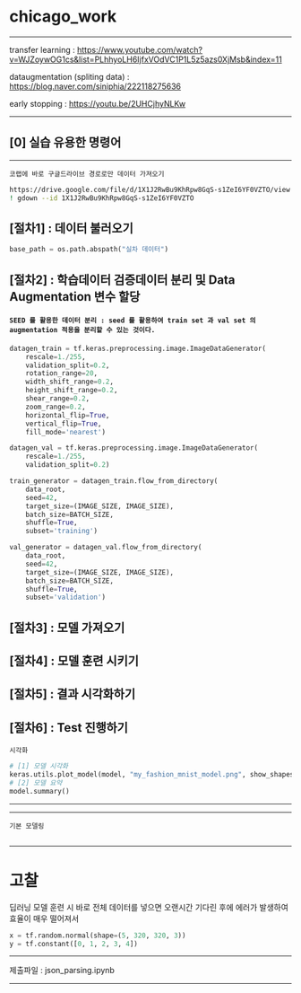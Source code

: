 # chicago_work

---

transfer learning : https://www.youtube.com/watch?v=WJZoywOG1cs&list=PLhhyoLH6IjfxVOdVC1P1L5z5azs0XjMsb&index=11

dataugmentation (spliting data) : https://blog.naver.com/siniphia/222118275636

early stopping : https://youtu.be/2UHCjhyNLKw

---


## [0] 실습 유용한 명령어

---

`코랩에 바로 구글드라이브 경로로만 데이터 가져오기`
```bash
https://drive.google.com/file/d/1X1J2RwBu9KhRpw8GqS-s1ZeI6YF0VZTO/view
! gdown --id 1X1J2RwBu9KhRpw8GqS-s1ZeI6YF0VZTO
```
<!-- 코랩 드라이브 가져오는 것 알
https://www.youtube.com/watch?v=Mq8-WdcnzVo
-->

## [절차1] : 데이터 불러오기

```python
base_path = os.path.abspath("실차 데이터")
```
## [절차2] : 학습데이터 검증데이터 분리 및 Data Augmentation 변수 할당


#### `SEED 를 활용한 데이터 분리 : seed 를 활용하여 train set 과 val set 의 augmentation 적용을 분리할 수 있는 것이다.`
```python
datagen_train = tf.keras.preprocessing.image.ImageDataGenerator(
    rescale=1./255, 
    validation_split=0.2,
    rotation_range=20,
    width_shift_range=0.2,
    height_shift_range=0.2,
    shear_range=0.2,
    zoom_range=0.2,
    horizontal_flip=True,
    vertical_flip=True,
    fill_mode='nearest')

datagen_val = tf.keras.preprocessing.image.ImageDataGenerator(
    rescale=1./255, 
    validation_split=0.2)    

train_generator = datagen_train.flow_from_directory(
    data_root,
    seed=42,
    target_size=(IMAGE_SIZE, IMAGE_SIZE),
    batch_size=BATCH_SIZE, 
    shuffle=True,
    subset='training')

val_generator = datagen_val.flow_from_directory(
    data_root,
    seed=42,
    target_size=(IMAGE_SIZE, IMAGE_SIZE),
    batch_size=BATCH_SIZE, 
    shuffle=True,
    subset='validation')
```
## [절차3] : 모델 가져오기



## [절차4] : 모델 훈련 시키기


## [절차5] : 결과 시각화하기


## [절차6] : Test 진행하기

`시각화`

```python
# [1] 모델 시각화
keras.utils.plot_model(model, "my_fashion_mnist_model.png", show_shapes=True)
# [2] 모델 요약
model.summary()
```
<!--
https://codetorial.net/tensorflow/visualize_model.html
-->
---

---

`기본 모델링`
```python

```
---

# 고찰

딥러닝 모델 훈련 시 바로 전체 데이터를 넣으면 오랜시간 기다린 후에 에러가 발생하여 효율이 매우 떨어져서

```python
x = tf.random.normal(shape=(5, 320, 320, 3))
y = tf.constant([0, 1, 2, 3, 4])
```

---

제출파일 : json_parsing.ipynb

---
